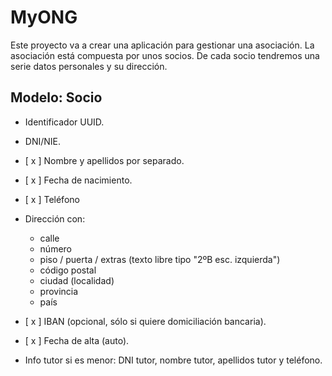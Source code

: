 # MyONG

Este proyecto va a crear una aplicación para gestionar una asociación. 
La asociación está compuesta por unos socios. 
De cada socio tendremos una serie datos personales y su dirección.

## Modelo: Socio

* Identificador UUID.
* DNI/NIE.
* [ x ] Nombre y apellidos por separado.
* [ x ] Fecha de nacimiento.
* [ x ] Teléfono
* Dirección con:
    * calle
    * número
    * piso / puerta / extras (texto libre tipo "2ºB esc. izquierda")
    * código postal
    * ciudad (localidad)
    * provincia
    * país

* [ x ] IBAN (opcional, sólo si quiere domiciliación bancaria).
* [ x ] Fecha de alta (auto).
* Info tutor si es menor: DNI tutor, nombre tutor, apellidos tutor y teléfono.